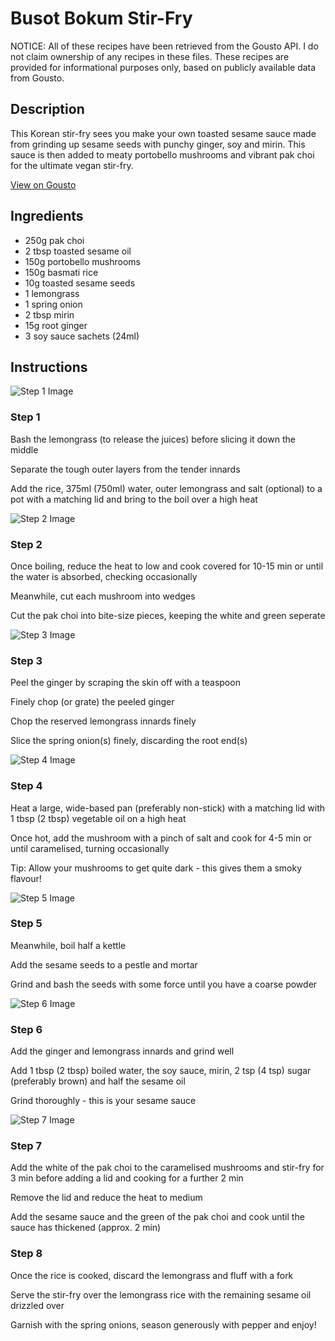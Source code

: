 # Busot Bokum Stir-Fry

NOTICE: All of these recipes have been retrieved from the Gousto API. I do not claim ownership of any recipes in these files. These recipes are provided for informational purposes only, based on publicly available data from Gousto.

## Description

This Korean stir-fry sees you make your own toasted sesame sauce made from grinding up sesame seeds with punchy ginger, soy and mirin. This sauce is then added to meaty portobello mushrooms and vibrant pak choi for the ultimate vegan stir-fry.

[View on Gousto](https://www.gousto.co.uk/recipes/cookbook/busot-bokum-stir-fry)

## Ingredients

- 250g pak choi
- 2 tbsp toasted sesame oil
- 150g portobello mushrooms
- 150g basmati rice 
- 10g toasted sesame seeds
- 1 lemongrass
- 1 spring onion
- 2 tbsp mirin
- 15g root ginger
- 3 soy sauce sachets (24ml)

## Instructions

![Step 1 Image](https://production-media.gousto.co.uk/cms/recipe-step-image/486.-step-1-x200.jpg)

### Step 1

Bash the lemongrass (to release the juices) before slicing it down the middle


Separate the tough outer layers from the tender innards


Add the rice, 375ml <span class="text-danger">(750ml)</span> water, outer lemongrass and salt (optional) to a pot with a matching lid and bring to the boil over a high heat

![Step 2 Image](https://production-media.gousto.co.uk/cms/recipe-step-image/486.-step-2-x200.jpg)

### Step 2

Once boiling, reduce the heat to low and cook covered for 10-15 min or until the water is absorbed, checking occasionally


Meanwhile, cut each mushroom into wedges


Cut the pak choi into bite-size pieces, keeping the white and green seperate

![Step 3 Image](https://production-media.gousto.co.uk/cms/recipe-step-image/486.-step-3-x200.jpg)

### Step 3

Peel the ginger by scraping the skin off with a teaspoon


Finely chop (or grate) the peeled ginger


Chop the reserved lemongrass innards finely


Slice the spring onion<span class="text-danger">(s)</span> finely, discarding the root end<span class="text-danger">(s) </span>

![Step 4 Image](https://production-media.gousto.co.uk/cms/recipe-step-image/486.-step-4-x200.jpg)

### Step 4

Heat a large, wide-based pan (preferably non-stick) with a matching lid with 1 tbsp <span class="text-danger">(2 tbsp)</span> vegetable oil on a high heat


Once hot, add the mushroom with a pinch of salt and cook for 4-5 min or until caramelised, turning occasionally


Tip: Allow your mushrooms to get quite dark - this gives them a smoky flavour!

![Step 5 Image](https://production-media.gousto.co.uk/cms/recipe-step-image/486.-step-5-x200.jpg)

### Step 5

Meanwhile, boil half a kettle


Add the sesame seeds to a pestle and mortar


Grind and bash the seeds with some force until you have a coarse powder

![Step 6 Image](https://production-media.gousto.co.uk/cms/recipe-step-image/486.-step-6-x200.jpg)

### Step 6

Add the ginger and lemongrass innards and grind well


Add 1 tbsp <span class="text-danger">(2 tbsp)</span> boiled water, the soy sauce, mirin, 2 tsp <span class="text-danger">(4 tsp)</span> sugar (preferably brown) and half the sesame oil


Grind thoroughly - this is your sesame sauce

![Step 7 Image](https://production-media.gousto.co.uk/cms/recipe-step-image/486.-step-7-x200.jpg)

### Step 7

Add the white of the pak choi to the caramelised mushrooms and stir-fry for 3 min before adding a lid and cooking for a further 2 min


Remove the lid and reduce the heat to medium


Add the sesame sauce and the green of the pak choi and cook until the sauce has thickened (approx. 2 min)

### Step 8

Once the rice is cooked, discard the lemongrass and fluff with a fork


Serve the stir-fry over the lemongrass rice with the remaining sesame oil drizzled over


Garnish with the spring onions, season generously with pepper and enjoy!

